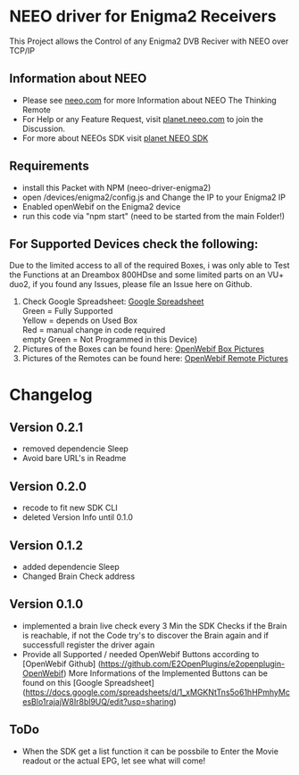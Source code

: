 # NEEO driver for Enigma2 Receivers

This Project allows the Control of any Enigma2 DVB Reciver with NEEO over TCP/IP

## Information about NEEO

- Please see [neeo.com](https://neeo.com/) for more Information about NEEO The Thinking Remote
- For Help or any Feature Request, visit [planet.neeo.com](https://planet.neeo.com/t/m2k53t) to join the Discussion.
- For more about NEEOs SDK visit [planet NEEO SDK](https://github.com/NEEOInc/neeo-sdk)

## Requirements

- install this Packet with NPM (neeo-driver-enigma2)
- open /devices/enigma2/config.js and Change the IP to your Enigma2 IP
- Enabled openWebif on the Enigma2 device
- run this code via "npm start" (need to be started from the main Folder!)

## For Supported Devices check the following:

   Due to the limited access to all of the required Boxes, i was only able to Test the Functions at an Dreambox 800HDse and some limited parts on an VU+ duo2, if you found any Issues, please file an Issue here on Github.
1. Check Google Spreadsheet: [Google Spreadsheet](https://docs.google.com/spreadsheets/d/1_xMGKNtTns5o61hHPmhyMcesBlo1rajajW8Ir8bl9UQ/edit?usp=sharing)  
   Green = Fully Supported  
   Yellow = depends on Used Box  
   Red = manual change in code required  
   empty Green = Not Programmed in this Device)
2. Pictures of the Boxes can be found here: [OpenWebif Box Pictures](https://github.com/E2OpenPlugins/e2openplugin-OpenWebif/tree/master/plugin/public/images/boxes)
3. Pictures of the Remotes can be found here: [OpenWebif Remote Pictures](https://github.com/E2OpenPlugins/e2openplugin-OpenWebif/tree/master/plugin/public/images/remotes)

# Changelog

## Version 0.2.1

- removed dependencie Sleep
- Avoid bare URL's in Readme

## Version 0.2.0

- recode to fit new SDK CLI
- deleted Version Info until 0.1.0

## Version 0.1.2

- added dependencie Sleep
- Changed Brain Check address

## Version 0.1.0

- implemented a brain live check every 3 Min the SDK Checks if the Brain is reachable, if not the Code try's to discover the Brain again and if successfull register the driver again
- Provide all Supported / needed OpenWebif Buttons according to [OpenWebif Github] (https://github.com/E2OpenPlugins/e2openplugin-OpenWebif)
  More Informations of the Implemented Buttons can be found on this [Google Spreadsheet] (https://docs.google.com/spreadsheets/d/1_xMGKNtTns5o61hHPmhyMcesBlo1rajajW8Ir8bl9UQ/edit?usp=sharing)

## ToDo

- When the SDK get a list function it can be possbile to Enter the Movie readout or the actual EPG, let see what will come!